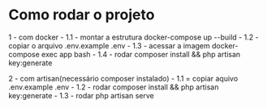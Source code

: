 # Como rodar o projeto
1 - com docker
    - 1.1 - montar a estrutura docker-compose up --build
    - 1.2 - copiar o arquivo .env.example .env
    - 1.3 - acessar a imagem docker-compose exec app bash
    - 1.4 - rodar composer install && php artisan key:generate

2 - com artisan(necessário composer instalado)
    - 1.1 = copiar aquivo .env.example .env
    - 1.2 - rodar composer install && php artisan key:generate
    - 1.3 - rodar php artisan serve
